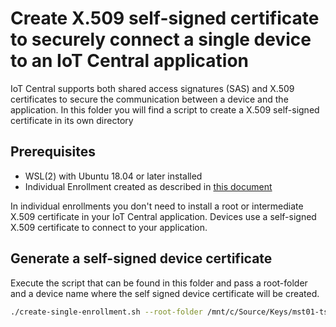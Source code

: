 # Create X.509 self-signed certificate to securely connect a single device to an IoT Central application

IoT Central supports both shared access signatures (SAS) and X.509 certificates to secure the communication between a device and the application.
In this folder you will find a script to create a X.509 self-signed certificate in its own directory

## Prerequisites

- WSL(2) with Ubuntu 18.04 or later installed
- Individual Enrollment created as described in [this document](https://docs.microsoft.com/en-us/azure/iot-central/core/how-to-connect-devices-x509#create-individual-enrollment)

In individual enrollments you don't need to install a root or intermediate X.509 certificate in your IoT Central application. Devices use a self-signed X.509 certificate to connect to your application.

## Generate a self-signed device certificate

Execute the script that can be found in this folder and pass a root-folder and a device name where the self signed device certificate will be created.

``` sh
./create-single-enrollment.sh --root-folder /mnt/c/Source/Keys/mst01-tst --registration-id mst01
```
